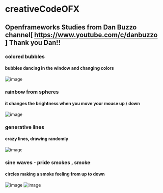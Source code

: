 # creativeCodeOFX
## Openframeworks Studies from **Dan Buzzo channel**[ https://www.youtube.com/c/danbuzzo ] Thank you Dan!! 

### colored bubbles
#### bubbles dancing in the window and changing colors

![image](https://user-images.githubusercontent.com/26682838/185732438-917047a6-0209-4d8d-bb65-a59261dfc783.png)

### rainbow from spheres
#### it changes the brightness when you move your mouse up / down

![image](https://user-images.githubusercontent.com/26682838/185732472-41372442-1fbf-4e28-a3a3-36cf424013df.png)

### generative lines
#### crazy lines, drawing randomly 

![image](https://user-images.githubusercontent.com/26682838/185732458-a9aeac4e-c64a-483b-8fac-63174e9c0886.png)

### sine waves - pride smokes , smoke 
#### circles making a smoke feeling from up to down
![image](https://user-images.githubusercontent.com/26682838/185770651-b08a2363-45a9-40dd-8558-97a78ea7cdf6.png)
![image](https://user-images.githubusercontent.com/26682838/185770655-d1e2f6b7-2899-47e4-add9-e6964a94fcc9.png)

###
####

